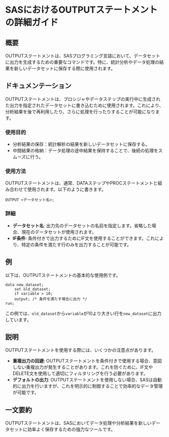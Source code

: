 <!--
Meta Description: # SASにおけるOUTPUTステートメントの詳細ガイド ## 概要 OUTPUTステートメントは、SASプログラミング言語において、データセットに出力を生成するための重要なコマンドです。特に、統計分析やデータ処理の結果を新しいデータセットに保存する際に使用されます。 ## ドキュメンテーション O...
Meta Keywords: outputステートメントは, これにより, sas, output, データセット名
-->

# SASにおけるOUTPUTステートメントの詳細ガイド

## 概要
OUTPUTステートメントは、SASプログラミング言語において、データセットに出力を生成するための重要なコマンドです。特に、統計分析やデータ処理の結果を新しいデータセットに保存する際に使用されます。

## ドキュメンテーション
OUTPUTステートメントは、プロシジャやデータステップの実行中に生成された出力を指定されたデータセットに書き込むために使用されます。これにより、分析結果を後で再利用したり、さらに処理を行ったりすることが可能になります。

### 使用目的
- 分析結果の保存：統計解析の結果を新しいデータセットに保存する。
- 中間結果の格納：データ処理の途中結果を保持することで、後続の処理をスムーズに行う。
  
### 使用方法
OUTPUTステートメントは、通常、DATAステップやPROCステートメントと組み合わせて使用されます。以下のように書きます。

```sas
OUTPUT <データセット名>;
```

### 詳細
- **データセット名**: 出力先のデータセットの名前を指定します。省略した場合、現在のデータセットが使用されます。
- **IF条件**: 条件付きで出力するためにIF文を使用することができます。これにより、特定の条件を満たす行のみを出力することが可能です。

## 例
以下は、OUTPUTステートメントの基本的な使用例です。

```sas
data new_dataset;
    set old_dataset;
    if variable > 10;
    output; /* 条件を満たす場合に出力 */
run;
```

この例では、`old_dataset`から`variable`が10より大きい行を`new_dataset`に出力しています。

## 説明
OUTPUTステートメントを使用する際には、いくつかの注意点があります。

- **重複出力の回避**: OUTPUTステートメントを条件付きで使用する場合、意図しない重複出力が発生することがあります。これを防ぐために、IF文やDELETE文を使用して適切にフィルタリングを行う必要があります。
- **デフォルトの出力**: OUTPUTステートメントを使用しない場合、SASは自動的に出力を行いますが、これを明示的に制御することで効率的なデータ管理が可能です。

## 一文要約
OUTPUTステートメントは、SASにおいてデータ処理や分析結果を新しいデータセットに効率よく保存するための強力なツールです。